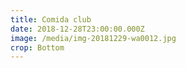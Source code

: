 ```yaml
---
title: Comida club
date: 2018-12-28T23:00:00.000Z
image: /media/img-20181229-wa0012.jpg
crop: Bottom
---
```


